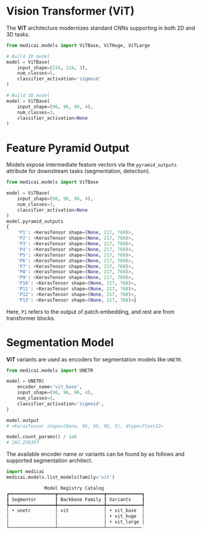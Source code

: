 # Vision Transformer (ViT)

The **ViT** architecture modernizes standard CNNs supporting in both 2D and 3D tasks.

```python
from medicai.models import ViTBase, ViTHuge, ViTLarge

# Build 2D model
model = ViTBase(
    input_shape=(224, 224, 3),
    num_classes=5,
    classifier_activation='sigmoid'
)

# Build 3D model
model = ViTBase(
    input_shape=(96, 96, 96, 4),
    num_classes=3,
    classifier_activation=None
)
```

# Feature Pyramid Output

Models expose intermediate feature vectors via the `pyramid_outputs` attribute for downstream tasks (segmentation, detection).

```python
from medicai.models import ViTBase

model = ViTBase(
    input_shape=(96, 96, 96, 4),
    num_classes=3,
    classifier_activation=None
)
model.pyramid_outputs
{
    'P1': <KerasTensor shape=(None, 217, 768)>, 
    'P2': <KerasTensor shape=(None, 217, 768)>, 
    'P3': <KerasTensor shape=(None, 217, 768)>, 
    'P4': <KerasTensor shape=(None, 217, 768)>, 
    'P5': <KerasTensor shape=(None, 217, 768)>, 
    'P6': <KerasTensor shape=(None, 217, 768)>, 
    'P7': <KerasTensor shape=(None, 217, 768)>, 
    'P8': <KerasTensor shape=(None, 217, 768)>, 
    'P9': <KerasTensor shape=(None, 217, 768)>, 
    'P10': <KerasTensor shape=(None, 217, 768)>, 
    'P11': <KerasTensor shape=(None, 217, 768)>, 
    'P12': <KerasTensor shape=(None, 217, 768)>, 
    'P13': <KerasTensor shape=(None, 217, 768)>}
```

Here, `P1` refers to the output of patch embedding, and rest are from transformer blocks.


# Segmentation Model

**ViT** variants are used as encoders for segmentation models like `UNETR`. 

```python
from medicai.models import UNETR

model = UNETR(
    encoder_name='vit_base',
    input_shape=(96, 96, 96, 4),
    num_classes=3,
    classifier_activation='sigmoid',
)

model.output 
# <KerasTensor shape=(None, 96, 96, 96, 3), dtype=float32>

model.count_params() / 1e6
# 102.250387
```


The available encoder name or variants can be found by as follows and supported segmentation architect.

```python
import medicai
medicai.models.list_models(family='vit')

              Model Registry Catalog
┏━━━━━━━━━━━━━━━━━┳━━━━━━━━━━━━━━━━━┳━━━━━━━━━━━━━┓
┃ Segmentor       ┃ Backbone Family ┃ Variants    ┃
┡━━━━━━━━━━━━━━━━━╇━━━━━━━━━━━━━━━━━╇━━━━━━━━━━━━━┩
│ • unetr         │ vit             │ • vit_base  │
│                 │                 │ • vit_huge  │
│                 │                 │ • vit_large │
└─────────────────┴─────────────────┴─────────────
```